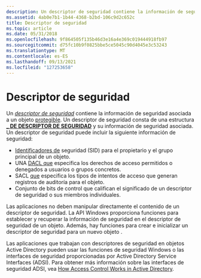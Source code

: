 ```yaml
---
description: Un descriptor de seguridad contiene la información de seguridad asociada a un objeto protegible.
ms.assetid: 4ab0e7b1-1b44-4368-b2bd-106c9d2c652c
title: Descriptor de seguridad
ms.topic: article
ms.date: 05/31/2018
ms.openlocfilehash: 9f864505f135b46d3e16a4e369c019444918fb97
ms.sourcegitcommit: d75fc10b9f0825bbe5ce5045c90d4045e3c53243
ms.translationtype: MT
ms.contentlocale: es-ES
ms.lasthandoff: 09/13/2021
ms.locfileid: "127253658"
---
```

# <a name="security-descriptors"></a>Descriptor de seguridad

Un [*descriptor de seguridad*](/windows/desktop/SecGloss/s-gly) contiene la información de seguridad asociada a un objeto [protegible](securable-objects.md). Un descriptor de seguridad consta de una estructura [**\_ DE DESCRIPTOR DE SEGURIDAD**](/windows/desktop/api/Winnt/ns-winnt-security_descriptor) y su información de seguridad asociada. Un descriptor de seguridad puede incluir la siguiente información de seguridad:

-   [Identificadores de](security-identifiers.md) seguridad (SID) para el propietario y el grupo principal de un objeto.
-   UNA [DACL que](access-control-lists.md) especifica los derechos de acceso permitidos o denegados a usuarios o grupos concretos.
-   SACL [que](access-control-lists.md) especifica los tipos de intentos de acceso que generan registros de auditoría para el objeto.
-   Conjunto de bits de control que califican el significado de un descriptor de seguridad o sus miembros individuales.

Las aplicaciones no deben manipular directamente el contenido de un descriptor de seguridad. La API Windows proporciona funciones para establecer y recuperar la información de seguridad en el descriptor de seguridad de un objeto. Además, hay funciones para crear e inicializar un descriptor de seguridad para un nuevo objeto .

Las aplicaciones que trabajan con descriptores de seguridad en objetos Active Directory pueden usar las funciones de seguridad Windows o las interfaces de seguridad proporcionadas por Active Directory Service Interfaces (ADSI). Para obtener más información sobre las interfaces de seguridad ADSI, vea [How Access Control Works in Active Directory](/windows/desktop/AD/how-access-control-works-in-active-directory-domain-services).

 

 
